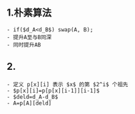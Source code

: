 ## 1.朴素算法

	- if($d_A<d_B$)	swap(A, B);
	- 提升A至与B同深
	- 同时提升AB

## 2.

	- 定义 p[x][i] 表示 $x$ 的第 $2^i$ 个祖先
	- $p[x][i]=p[p[x][i-1]][i-1]$
	- $deld=d_A-d_B$
	- A=p[A][deld]


